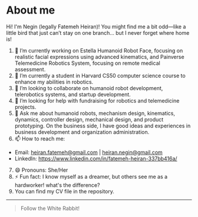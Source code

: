 # About me

Hi! I'm Negin (legally Fatemeh Heiran)! You might find me a bit odd—like a little bird that just can’t stay on one branch… but I never forget where home is!
1. 🔭 I’m currently working on Estella Humanoid Robot Face, focusing on realistic facial expressions using advanced kinematics, and Painverse Telemedicine Robotics System, focusing on remote medical assessment.
2. 🌱 I’m currently a student in Harvard CS50 computer science course to enhance my abilities in robotics.
3. 👯 I’m looking to collaborate on humanoid robot development, telerobotics systems, and startup development.
4. 🤔 I’m looking for help with fundraising for robotics and telemedicine projects.
5. 💬 Ask me about humanoid robots, mechanism design, kinematics, dynamics, controller design, mechanical design, and product prototyping. On the business side, I have good ideas and experiences in business development and organization administration.
6. 📫 How to reach me:
-  Email: heiran.fatemeh@gmail.com | heiran.negin@gmail.com
-  LinkedIn: https://www.linkedin.com/in/fatemeh-heiran-337bb416a/
7. 😄 Pronouns: She/Her
8. ⚡ Fun fact: I know myself as a dreamer, but others see me as a hardworker! what's the difference?
9. You can find my CV file in the repository.
<!-- TO DO: add more details about me later -->
---
> Follow the White Rabbit!
